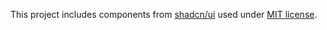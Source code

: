 This project includes components from [shadcn/ui](https://ui.shadcn.com/) used under [MIT license](https://github.com/shadcn-ui/ui/blob/main/LICENSE.md).